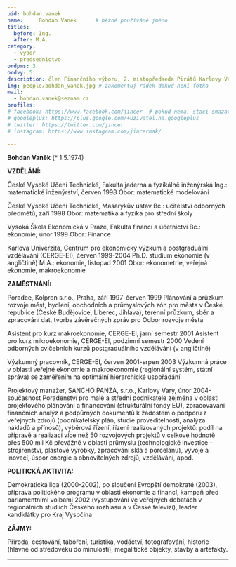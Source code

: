 ```yaml
---
uid: bohdan.vanek
name:     Bohdan Vaněk  	# běžně používáné jméno
titles:
  before: Ing.
  after: M.A.
category:
  - vybor
  - predsednictvo
ordpms: 3
ordvy: 5
description: člen Finančního výboru, 2. místopředseda Pirátů Karlovy Vary
img: people/bohdan_vanek.jpg # zakomentuj radek dokud není fotka
mail:
  - bohdan.vanek@seznam.cz
profiles:
# facebook: https://www.facebook.com/jincer  # pokud nema, staci smazat tuto radku
# googleplus: https://plus.google.com/+uzivatel.na.googleplus
# twitter: https://twitter.com/jincer
# instagram: https://www.instagram.com/jincermak/ 
   
---
```


**Bohdan Vaněk**  (* 1.5.1974)

**VZDĚLÁNÍ:**

České Vysoké Učení Technické, Fakulta jaderná a fyzikálně inženýrská Ing.: matematické inženýrství, červen 1998 Obor: matematické modelování

České Vysoké Učení Technické, Masarykův ústav Bc.: učitelství odborných předmětů, září 1998 Obor: matematika a fyzika pro střední školy

Vysoká Škola Ekonomická v Praze, Fakulta financí a účetnictví Bc.: ekonomie, únor 1999 Obor: Finance

Karlova Univerzita, Centrum pro ekonomický výzkum a postgraduální vzdělávání (CERGE-EI), červen 1999-2004 Ph.D. studium ekonomie (v angličtině) M.A.: ekonomie, listopad 2001 Obor: ekonometrie, veřejná ekonomie, makroekonomie

**ZAMĚSTNÁNÍ:**

Poradce, Kolpron s.r.o., Praha, září 1997-červen 1999 Plánování a průzkum rozvoje měst, bydlení, obchodních a průmyslových zón pro města v České republice (České Budějovice, Liberec, Jihlava), terénní průzkum, sběr a zpracování dat, tvorba závěrečných zpráv pro Odbor rozvoje města

Asistent pro kurz makroekonomie, CERGE-EI, jarní semestr 2001 Asistent pro kurz mikroekonomie, CERGE-EI, podzimní semestr 2000 Vedení odborných cvičebních kurzů postgraduálního vzdělávání (v angličtině)

Výzkumný pracovník, CERGE-EI, červen 2001-srpen 2003 Výzkumná práce v oblasti veřejné ekonomie a makroekonomie (regionální systém, státní správa) se zaměřením na optimální hierarchické uspořádání

Projektový manažer, SANCHO PANZA, s.r.o., Karlovy Vary, únor 2004-současnost Poradenství pro malé a střední podnikatele zejména v oblasti projektového plánování a financování (strukturální fondy EU), zpracovávání finančních analýz a podpůrných dokumentů k žádostem o podporu z veřejných zdrojů (podnikatelský plán, studie proveditelnosti, analýza nákladů a přínosů), výběrová řízení, řízení realizovaných projektů: podíl na přípravě a realizaci více než 50 rozvojových projektů v celkové hodnotě přes 500 mil Kč převážně v oblasti průmyslu (technologické investice – strojírenství, plastové výrobky, zpracování skla a porcelánu), vývoje a inovací, úspor energie a obnovitelných zdrojů, vzdělávání, apod.

**POLITICKÁ AKTIVITA:**

Demokratická liga (2000-2002), po sloučení Evropští demokraté (2003), příprava politického programu v oblasti ekonomie a financí, kampaň před parlamentními volbami 2002 (vystupování ve veřejných debatách v regionálních studiích Českého rozhlasu a v České televizi), leader kandidátky pro Kraj Vysočina

**ZÁJMY:**

Příroda, cestování, táboření, turistika, vodáctví, fotografování, historie (hlavně od středověku do minulosti), megalitické objekty, stavby a artefakty.

- - - 
